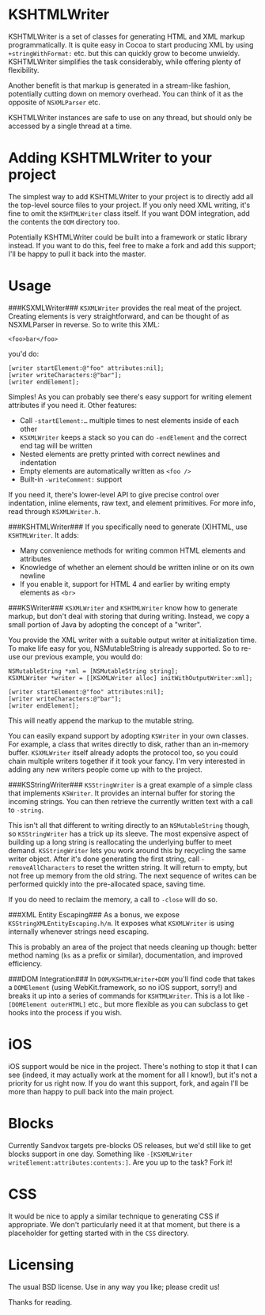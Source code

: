 KSHTMLWriter
=============

KSHTMLWriter is a set of classes for generating HTML and XML markup programmatically. It is quite easy in Cocoa to start producing XML by using `+stringWithFormat:` etc. but this can quickly grow to become unwieldy. KSHTMLWriter simplifies the task considerably, while offering plenty of flexibility.

Another benefit is that markup is generated in a stream-like fashion, potentially cutting down on memory overhead. You can think of it as the opposite of `NSXMLParser` etc.

KSHTMLWriter instances are safe to use on any thread, but should only be accessed by a single thread at a time.

Adding KSHTMLWriter to your project
====================================

The simplest way to add KSHTMLWriter to your project is to directly add all the top-level source files to your project. If you only need XML writing, it's fine to omit the `KSHTMLWriter` class itself. If you want DOM integration, add the contents the `DOM` directory too.

Potentially KSHTMLWriter could be built into a framework or static library instead. If you want to do this, feel free to make a fork and add this support; I'll be happy to pull it back into the master.

Usage
=====

###KSXMLWriter###
`KSXMLWriter` provides the real meat of the project. Creating elements is very straightforward, and can be thought of as NSXMLParser in reverse. So to write this XML:

    <foo>bar</foo>

you'd do:

    [writer startElement:@"foo" attributes:nil];
    [writer writeCharacters:@"bar"];
    [writer endElement];

Simples! As you can probably see there's easy support for writing element attributes if you need it. Other features:

- Call `-startElement:…` multiple times to nest elements inside of each other
- `KSXMLWriter` keeps a stack so you can do `-endElement` and the correct end tag will be written
- Nested elements are pretty printed with correct newlines and indentation
- Empty elements are automatically written as `<foo />`
- Built-in `-writeComment:` support

If you need it, there's lower-level API to give precise control over indentation, inline elements, raw text, and element primitives. For more info, read through `KSXMLWriter.h`.

###KSHTMLWriter###
If you specifically need to generate (X)HTML, use `KSHTMLWriter`. It adds:

- Many convenience methods for writing common HTML elements and attributes
- Knowledge of whether an element should be written inline or on its own newline
- If you enable it, support for HTML 4 and earlier by writing empty elements as `<br>`

###KSWriter###
`KSXMLWriter` and `KSHTMLWriter` know how to generate markup, but don't deal with storing that during writing. Instead, we copy a small portion of Java by adopting the concept of a "writer".

You provide the XML writer with a suitable output writer at initialization time. To make life easy for you, NSMutableString is already supported. So to re-use our previous example, you would do:

    NSMutableString *xml = [NSMutableString string];
    KSXMLWriter *writer = [[KSXMLWriter alloc] initWithOutputWriter:xml];
    
    [writer startElement:@"foo" attributes:nil];
    [writer writeCharacters:@"bar"];
    [writer endElement];

This will neatly append the markup to the mutable string.

You can easily expand support by adopting `KSWriter` in your own classes. For example, a class that writes directly to disk, rather than an in-memory buffer. `KSXMLWriter` itself already adopts the protocol too, so you could chain multiple writers together if it took your fancy. I'm very interested in adding any new writers people come up with to the project.

###KSStringWriter###
`KSStringWriter` is a great example of a simple class that implements `KSWriter`. It provides an internal buffer for storing the incoming strings. You can then retrieve the currently written text with a call to `-string`.

This isn't all that different to writing directly to an `NSMutableString` though, so `KSStringWriter` has a trick up its sleeve. The most expensive aspect of building up a long string is reallocating the underlying buffer to meet demand. `KSStringWriter` lets you work around this by recycling the same writer object. After it's done generating the first string, call `-removeAllCharacters` to reset the written string. It will return to empty, but not free up memory from the old string. The next sequence of writes can be performed quickly into the pre-allocated space, saving time.

If you do need to reclaim the memory, a call to `-close` will do so.

###XML Entity Escaping###
As a bonus, we expose `KSStringXMLEntityEscaping.h/m`. It exposes what `KSXMLWriter` is using internally whenever strings need escaping.

This is probably an area of the project that needs cleaning up though: better method naming (`ks` as a prefix or similar), documentation, and improved efficiency.

###DOM Integration###
In `DOM/KSHTMLWriter+DOM` you'll find code that takes a `DOMElement` (using WebKit.framework, so no iOS support, sorry!) and breaks it up into a series of commands for `KSHTMLWriter`. This is a lot like `-[DOMElement outerHTML]` etc., but more flexible as you can subclass to get hooks into the process if you wish.

iOS
===
iOS support would be nice in the project. There's nothing to stop it that I can see (indeed, it may actually work at the moment for all I know!), but it's not a priority for us right now. If you do want this support, fork, and again I'll be more than happy to pull back into the main project.

Blocks
===
Currently Sandvox targets pre-blocks OS releases, but we'd still like to get blocks support in one day. Something like `-[KSXMLWriter writeElement:attributes:contents:]`. Are you up to the task? Fork it!

CSS
===
It would be nice to apply a similar technique to generating CSS if appropriate. We don't particularly need it at that moment, but there is a placeholder for getting started with in the `CSS` directory.

Licensing
=========

The usual BSD license. Use in any way you like; please credit us!

Thanks for reading.